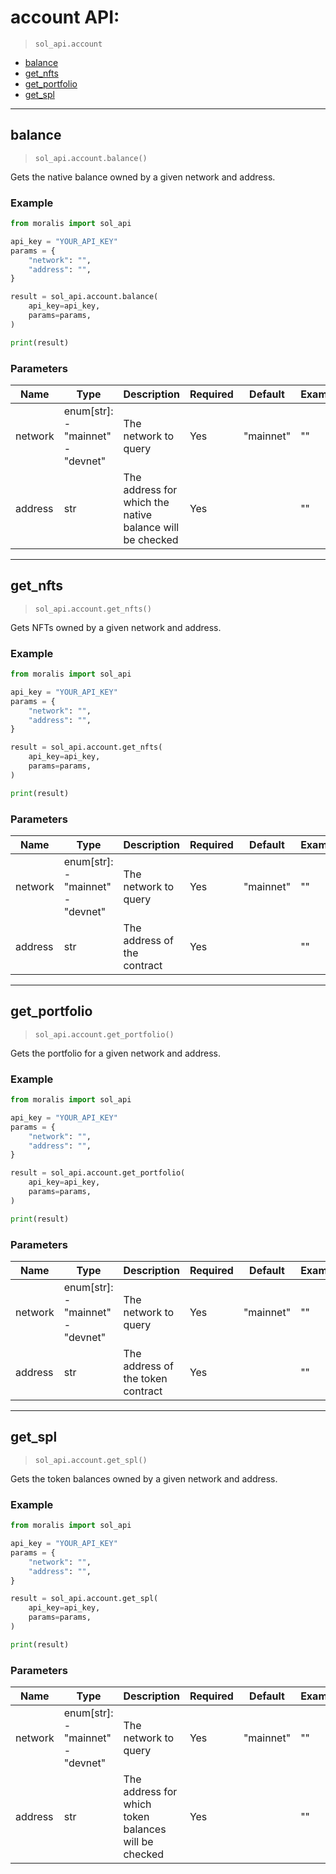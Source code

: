 # account API:

> `sol_api.account`

- [balance](#balance)
- [get_nfts](#get_nfts)
- [get_portfolio](#get_portfolio)
- [get_spl](#get_spl)


---
## balance

> `sol_api.account.balance()`

Gets the native balance owned by a given network and address.


### Example
```python
from moralis import sol_api

api_key = "YOUR_API_KEY"
params = {
    "network": "", 
    "address": "", 
}

result = sol_api.account.balance(
    api_key=api_key,
    params=params,
)

print(result)

```

### Parameters

| Name | Type | Description | Required | Default | Example |
|------|------|-------------|----------|---------|---------|
| network | enum[str]: <br/>- "mainnet"<br/>- "devnet" | The network to query | Yes | "mainnet" | "" |
| address | str | The address for which the native balance will be checked | Yes |  | "" |



---
## get_nfts

> `sol_api.account.get_nfts()`

Gets NFTs owned by a given network and address.


### Example
```python
from moralis import sol_api

api_key = "YOUR_API_KEY"
params = {
    "network": "", 
    "address": "", 
}

result = sol_api.account.get_nfts(
    api_key=api_key,
    params=params,
)

print(result)

```

### Parameters

| Name | Type | Description | Required | Default | Example |
|------|------|-------------|----------|---------|---------|
| network | enum[str]: <br/>- "mainnet"<br/>- "devnet" | The network to query | Yes | "mainnet" | "" |
| address | str | The address of the contract | Yes |  | "" |



---
## get_portfolio

> `sol_api.account.get_portfolio()`

Gets the portfolio for a given network and address.


### Example
```python
from moralis import sol_api

api_key = "YOUR_API_KEY"
params = {
    "network": "", 
    "address": "", 
}

result = sol_api.account.get_portfolio(
    api_key=api_key,
    params=params,
)

print(result)

```

### Parameters

| Name | Type | Description | Required | Default | Example |
|------|------|-------------|----------|---------|---------|
| network | enum[str]: <br/>- "mainnet"<br/>- "devnet" | The network to query | Yes | "mainnet" | "" |
| address | str | The address of the token contract | Yes |  | "" |



---
## get_spl

> `sol_api.account.get_spl()`

Gets the token balances owned by a given network and address.


### Example
```python
from moralis import sol_api

api_key = "YOUR_API_KEY"
params = {
    "network": "", 
    "address": "", 
}

result = sol_api.account.get_spl(
    api_key=api_key,
    params=params,
)

print(result)

```

### Parameters

| Name | Type | Description | Required | Default | Example |
|------|------|-------------|----------|---------|---------|
| network | enum[str]: <br/>- "mainnet"<br/>- "devnet" | The network to query | Yes | "mainnet" | "" |
| address | str | The address for which token balances will be checked | Yes |  | "" |





